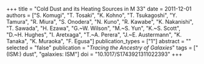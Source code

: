 +++
title = "Cold Dust and its Heating Sources in M 33"
date = 2011-12-01
authors = ["S. Komugi", "T. Tosaki", "K. Kohno", "T. Tsukagoshi", "Y. Tamura", "R. Miura", "S. Onodera", "N. Kuno", "R. Kawabe", "K. Nakanishi", "T. Sawada", "H. Ezawa", "G.~W. Wilson", "M.~S. Yun", "K.~S. Scott", "D.~H. Hughes", "I. Aretxaga", "T.~A. Perera", "J.~E. Austermann", "K. Tanaka", "K. Muraoka", "F. Egusa"]
publication_types = ["1"]
abstract = ""
selected = "false"
publication = "*Tracing the Ancestry of Galaxies*"
tags = ["(ISM:) dust", "galaxies: ISM"]
doi = "10.1017/S1743921311022393"
+++

